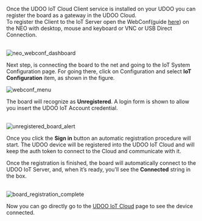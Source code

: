 Once the UDOO IoT Cloud Client service is installed on your UDOO you can register the board as a gateway in the UDOO Cloud.  
To register the Client to the IoT Server open the WebConf(guide [here](https://www.udoo.org/docs-neo/Basic_Setup/Web_Control_Panel.html)) on the NEO with desktop, mouse and keyboard or VNC or USB Direct Connection.

</br>

<img src="../img/04_neo_webconf_dashboard.png" alt="neo_webconf_dashboard" class="img-responsive" >

</br>

Next step, is connecting the board to the net and going to the IoT System Configuration page.
For going there, click on Configuration and select **IoT Configuration** item, as shown in the figure.


<img src="../img/05_webconf_menu.png" alt="webconf_menu" class="img-responsive" >

</br>

The board will recognize as **Unregistered**.
A login form is shown to allow you insert the UDOO IoT Account credential.

</br>

<img src="../img/07_unregistered_board_alert.png" alt="unregistered_board_alert" class="img-responsive" >

</br>

Once you click the **Sign in** button an automatic registration procedure will start.
The UDOO device will be registered into the UDOO IoT Cloud and will keep the auth token to connect to the Cloud and communicate with it.

Once the registration is finished, the board will automatically connect to the UDOO IoT Server, and, when ìt’s ready, you’ll see the **Connected** string in the box.  

</br>

<img src="../img/13_board_registration_complete.png" alt="board_registration_complete" class="img-responsive" >

</br>

Now you can go directly go to the [UDOO IoT Cloud](https://udoo.cloud) page to see the device connected.
